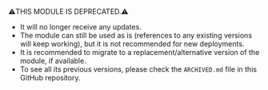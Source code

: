⚠️THIS MODULE IS DEPRECATED.⚠️

- It will no longer receive any updates.
- The module can still be used as is (references to any existing versions will keep working), but it is not recommended for new deployments.
- It is recommended to migrate to a replacement/alternative version of the module, if available.
- To see all its previous versions, please check the `ARCHIVED.md` file in this GitHub repository.
